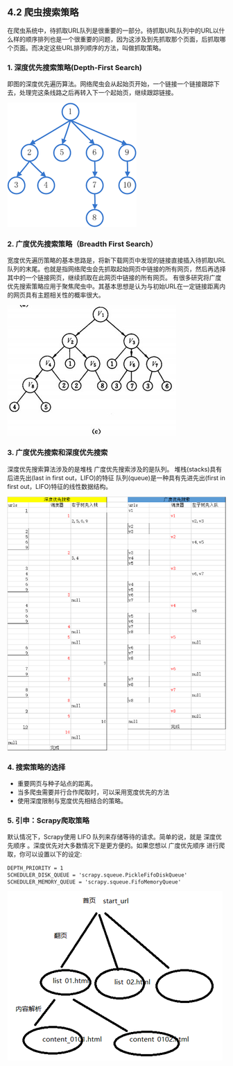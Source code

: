 ## 4.2 爬虫搜索策略

在爬虫系统中，待抓取URL队列是很重要的一部分。待抓取URL队列中的URL以什么样的顺序排列也是一个很重要的问题，因为这涉及到先抓取那个页面，后抓取哪个页面。而决定这些URL排列顺序的方法，叫做抓取策略。

### 1. 深度优先搜索策略(Depth-First Search)
即图的深度优先遍历算法。网络爬虫会从起始页开始，一个链接一个链接跟踪下去，处理完这条线路之后再转入下一个起始页，继续跟踪链接。

![](/assets/search1.png)

### 2. 广度优先搜索策略（Breadth First Search）
宽度优先遍历策略的基本思路是，将新下载网页中发现的链接直接插入待抓取URL队列的末尾。也就是指网络爬虫会先抓取起始网页中链接的所有网页，然后再选择其中的一个链接网页，继续抓取在此网页中链接的所有网页。
有很多研究将广度优先搜索策略应用于聚焦爬虫中。其基本思想是认为与初始URL在一定链接距离内的网页具有主题相关性的概率很大。

![](/assets/search2.jpg)

### 3. 广度优先搜索和深度优先搜索
深度优先搜索算法涉及的是堆栈
广度优先搜索涉及的是队列。
堆栈(stacks)具有后进先出(last in first out，LIFO)的特征
队列(queue)是一种具有先进先出(first in first out，LIFO)特征的线性数据结构。

![](/assets/06-tree03.png)

### 4. 搜索策略的选择
- 重要网页与种子站点的距离。
- 当多爬虫需要并行合作爬取时，可以采用宽度优先的方法
- 使用深度限制与宽度优先相结合的策略。

### 5. 引申：Scrapy爬取策略
默认情况下，Scrapy使用 LIFO 队列来存储等待的请求。简单的说，就是 深度优先顺序 。深度优先对大多数情况下是更方便的。如果您想以 广度优先顺序 进行爬取，你可以设置以下的设定:

```
DEPTH_PRIORITY = 1
SCHEDULER_DISK_QUEUE = 'scrapy.squeue.PickleFifoDiskQueue'
SCHEDULER_MEMORY_QUEUE = 'scrapy.squeue.FifoMemoryQueue'
```
![](/assets/search4.png)
